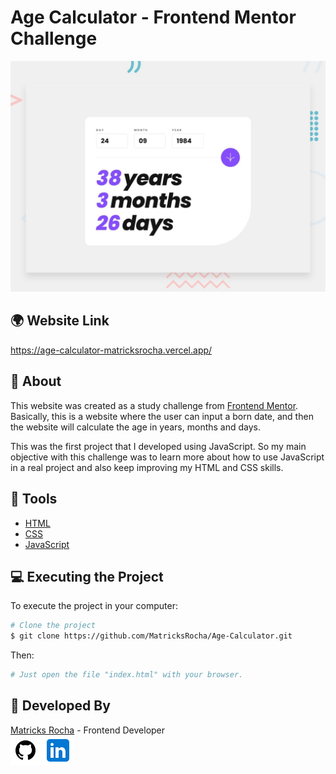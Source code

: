 # Age Calculator - Frontend Mentor Challenge

<a href="https://age-calculator-matricksrocha.vercel.app/">![Design preview for the Age Calculator component coding challenge](./design/desktop-preview.jpg)</a>

## 🌍 Website Link

<a href="https://age-calculator-matricksrocha.vercel.app/">https://age-calculator-matricksrocha.vercel.app/</a>

## 📕 About

This website was created as a study challenge from [Frontend Mentor](https://www.frontendmentor.io). Basically, this is a website where the user can input a born date, and then the website will calculate the age in years, months and days.

This was the first project that I developed using JavaScript. So my main objective with this challenge was to learn more about how to use JavaScript in a real project and also keep improving my HTML and CSS skills.

## 🔨 Tools

- [HTML](https://developer.mozilla.org/en-US/docs/Web/HTML)
- [CSS](https://developer.mozilla.org/en-US/docs/Web/CSS)
- [JavaScript](https://developer.mozilla.org/en-US/docs/Web/JavaScript)

## 💻 Executing the Project

To execute the project in your computer:

```bash
# Clone the project
$ git clone https://github.com/MatricksRocha/Age-Calculator.git
```

Then:

```bash
# Just open the file "index.html" with your browser.
```

## 📝 Developed By

[Matricks Rocha](https://github.com/MatricksRocha) - Frontend Developer <br>
[![GitHub Icon](./images/Readme%20Icons/icons8-github-48.png)](https://github.com/MatricksRocha)
[![Linkedin Icon](./images/Readme%20Icons/icons8-linkedin-48.png)](https://www.linkedin.com/in/matricks-rocha/)